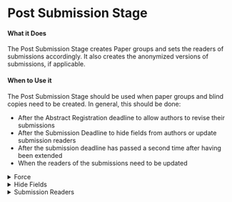 # Post Submission Stage

#### What it Does&#x20;

The Post Submission Stage creates Paper groups and sets the readers of submissions accordingly. It also creates the anonymized versions of submissions, if applicable.&#x20;

#### When to Use it

The Post Submission Stage should be used when paper groups and blind copies need to be created. In general, this should be done:&#x20;

* After the Abstract Registration deadline to allow authors to revise their submissions&#x20;
* After the Submission Deadline to hide fields from authors or update submission readers&#x20;
* After the submission deadline has passed a second time after having been extended
* When the readers of the submissions need to be updated

<details>

<summary>Force </summary>

* Whether or not blind submissions and paper groups should be created before the submission deadline.&#x20;
* Required

</details>

<details>

<summary>Hide Fields</summary>

* Fields that will be hidden from everyone except for Program Chairs and the Paper Authors. The fields should exactly match the field names in the submission invitation.&#x20;
* Optional&#x20;
* Defaults to only author identities

</details>

<details>

<summary>Submission Readers</summary>

* Who should see the submissions; changes readers of all submissions in bulk as soon as Post Submission is run.
* Required

</details>
